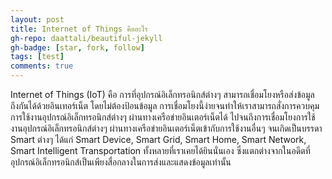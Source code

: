 ```yaml
---
layout: post
title: Internet of Things คืออะไร
gh-repo: daattali/beautiful-jekyll
gh-badge: [star, fork, follow]
tags: [test]
comments: true
---
```


Internet of Things (IoT) คือ การที่อุปกรณ์อิเล็กทรอนิกส์ต่างๆ สามารถเชื่อมโยงหรือส่งข้อมูลถึงกันได้ด้วยอินเทอร์เน็ต โดยไม่ต้องป้อนข้อมูล การเชื่อมโยงนี้ง่ายจนทำให้เราสามารถสั่งการควบคุมการใช้งานอุปกรณ์อิเล็กทรอนิกส์ต่างๆ ผ่านทางเครือข่ายอินเตอร์เน็ตได้ ไปจนถึงการเชื่อมโยงการใช้งานอุปกรณ์อิเล็กทรอนิกส์ต่างๆ ผ่านทางเครือข่ายอินเตอร์เน็ตเข้ากับการใช้งานอื่นๆ จนเกิดเป็นบรรดา Smart ต่างๆ ได้แก่ Smart Device, Smart Grid, Smart Home, Smart Network, Smart Intelligent Transportation ทั้งหลายที่เราเคยได้ยินนั่นเอง ซึ่งแตกต่างจากในอดีตที่อุปกรณ์อิเล็กทรอนิกส์เป็นเพียงสื่อกลางในการส่งและแสดงข้อมูลเท่านั้น

